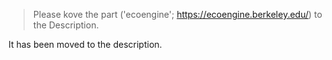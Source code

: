 
> Please kove the part ('ecoengine'; <https://ecoengine.berkeley.edu/>) to the Description.
> 

It has been moved to the description.